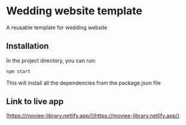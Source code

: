# Wedding website template

A reusable template for wedding website

## Installation

In the project directory, you can run:

```bash
npm start
```

This will install all the dependencies from the package.json file

## Link to live app

[https://moviee-library.netlify.app/](https://moviee-library.netlify.app/)

